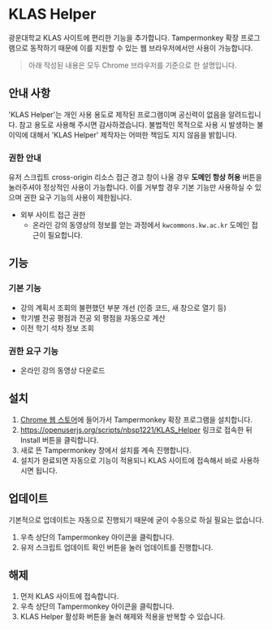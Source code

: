 # KLAS Helper

광운대학교 KLAS 사이트에 편리한 기능을 추가합니다. Tampermonkey 확장 프로그램으로 동작하기 때문에 이를 지원할 수 있는 웹 브라우저에서만 사용이 가능합니다.

> 아래 작성된 내용은 모두 Chrome 브라우저를 기준으로 한 설명입니다.

## 안내 사항

'KLAS Helper'는 개인 사용 용도로 제작된 프로그램이며 공신력이 없음을 알려드립니다. 참고 용도로 사용해 주시면 감사하겠습니다. 불법적인 목적으로 사용 시 발생하는 불이익에 대해서 'KLAS Helper' 제작자는 어떠한 책임도 지지 않음을 밝힙니다.

### 권한 안내

유저 스크립트 cross-origin 리소스 접근 경고 창이 나올 경우 **도메인 항상 허용** 버튼을 눌러주셔야 정상적인 사용이 가능합니다. 이를 거부할 경우 기본 기능만 사용하실 수 있으며 권한 요구 기능의 사용이 제한됩니다.

* 외부 사이트 접근 권한
  - 온라인 강의 동영상의 정보를 얻는 과정에서 `kwcommons.kw.ac.kr` 도메인 접근이 필요합니다.

## 기능

### 기본 기능

* 강의 계획서 조회의 불편했던 부분 개선 (인증 코드, 새 창으로 열기 등)
* 학기별 전공 평점과 전공 외 평점을 자동으로 계산
* 이전 학기 석차 정보 조회

### 권한 요구 기능

* 온라인 강의 동영상 다운로드

## 설치

1. [Chrome 웹 스토어](https://chrome.google.com/webstore/search/tampermonkey)에 들어가서 Tampermonkey 확장 프로그램을 설치합니다.
2. https://openuserjs.org/scripts/nbsp1221/KLAS_Helper 링크로 접속한 뒤 Install 버튼을 클릭합니다.
3. 새로 뜬 Tampermonkey 창에서 설치를 계속 진행합니다.
4. 설치가 완료되면 자동으로 기능이 적용되니 KLAS 사이트에 접속해서 바로 사용하시면 됩니다.

## 업데이트

기본적으로 업데이트는 자동으로 진행되기 때문에 굳이 수동으로 하실 필요는 없습니다.

1. 우측 상단의 Tampermonkey 아이콘을 클릭합니다.
2. 유저 스크립트 업데이트 확인 버튼을 눌러 업데이트를 진행합니다.

## 해제

1. 먼저 KLAS 사이트에 접속합니다.
2. 우측 상단의 Tampermonkey 아이콘을 클릭합니다.
3. KLAS Helper 활성화 버튼을 눌러 해제와 적용을 반복할 수 있습니다.
